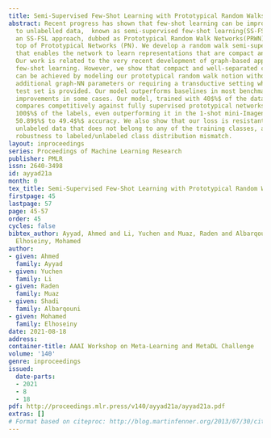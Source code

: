 ```yaml
---
title: Semi-Supervised Few-Shot Learning with Prototypical Random Walks
abstract: Recent progress has shown that few-shot learning can be improved with access
  to unlabelled data,  known as semi-supervised few-shot learning(SS-FSL). We introduce
  an SS-FSL approach, dubbed as Prototypical Random Walk Networks(PRWN), built on
  top of Prototypical Networks (PN). We develop a random walk semi-supervised loss
  that enables the network to learn representations that are compact and well-separated.
  Our work is related to the very recent development of graph-based approaches for
  few-shot learning. However, we show that compact and well-separated class representations
  can be achieved by modeling our prototypical random walk notion without needing
  additional graph-NN parameters or requiring a transductive setting where a collective
  test set is provided. Our model outperforms baselines in most benchmarks with significant
  improvements in some cases. Our model, trained with 40$%$ of the data as labeled,
  compares competitively against fully supervised prototypical networks, trained on
  100$%$ of the labels, even outperforming it in the 1-shot mini-Imagenet case with
  50.89$%$ to 49.4$%$ accuracy. We also show that our loss is resistant to distractors,
  unlabeled data that does not belong to any of the training classes, and hence reflecting
  robustness to labeled/unlabeled class distribution mismatch.
layout: inproceedings
series: Proceedings of Machine Learning Research
publisher: PMLR
issn: 2640-3498
id: ayyad21a
month: 0
tex_title: Semi-Supervised Few-Shot Learning with Prototypical Random Walks
firstpage: 45
lastpage: 57
page: 45-57
order: 45
cycles: false
bibtex_author: Ayyad, Ahmed and Li, Yuchen and Muaz, Raden and Albarqouni, Shadi and
  Elhoseiny, Mohamed
author:
- given: Ahmed
  family: Ayyad
- given: Yuchen
  family: Li
- given: Raden
  family: Muaz
- given: Shadi
  family: Albarqouni
- given: Mohamed
  family: Elhoseiny
date: 2021-08-18
address:
container-title: AAAI Workshop on Meta-Learning and MetaDL Challenge
volume: '140'
genre: inproceedings
issued:
  date-parts:
  - 2021
  - 8
  - 18
pdf: http://proceedings.mlr.press/v140/ayyad21a/ayyad21a.pdf
extras: []
# Format based on citeproc: http://blog.martinfenner.org/2013/07/30/citeproc-yaml-for-bibliographies/
---
```

